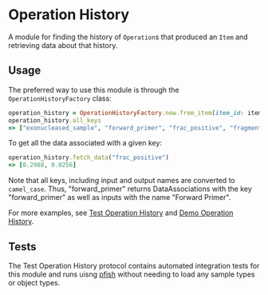 # Operation History
A module for finding the history of `Operation`s that produced an `Item` and retrieving
data about that history.

## Usage
The preferred way to use this module is through the `OperationHistoryFactory` class:
```ruby
operation_history = OperationHistoryFactory.new.from_item(item_id: item_id)
operation_history.all_keys
=> ["exonucleased_sample", "forward_primer", "frac_positive", "fragment", "gel"]
```

To get all the data associated with a given key:
```ruby
operation_history.fetch_data("frac_positive")
=> [0.2988, 0.0256]
```
Note that all keys, including input and output names are converted to `camel_case`. Thus, "forward_primer"
returns DataAssociations with the key "forward_primer" as well as inputs with the name "Forward Primer".

For more examples, see [Test Operation History](/standard_libs/operation_types/test_operation_history/protocol.rb) and [Demo Operation History](/standard_libs/operation_types/demo_operation_history/protocol.rb).

## Tests
The Test Operation History protocol contains automated integration tests for this module and
runs uisng [pfish](https://github.com/aquariumbio/pfish) without needing to load any
sample types or object types.

